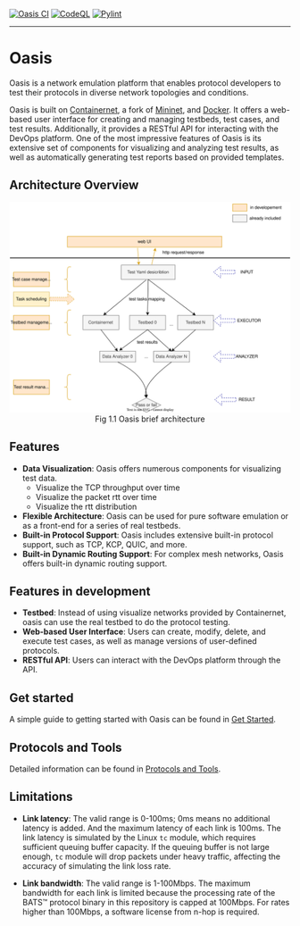 
[![Oasis CI](https://github.com/n-hop/oasis/actions/workflows/.github.ci.yml/badge.svg)](https://github.com/n-hop/oasis/actions/workflows/.github.ci.yml)
[![CodeQL](https://github.com/n-hop/oasis/actions/workflows/codeql.yml/badge.svg)](https://github.com/n-hop/oasis/actions/workflows/codeql.yml)
[![Pylint](https://github.com/n-hop/oasis/actions/workflows/pylint.yml/badge.svg)](https://github.com/n-hop/oasis/actions/workflows/pylint.yml)

-----

# Oasis

Oasis is a network emulation platform that enables protocol developers to test their protocols in diverse network topologies and conditions.

Oasis is built on [Containernet](https://github.com/containernet/containernet/), a fork of [Mininet](http://mininet.org/), and [Docker](https://www.docker.com/). It offers a web-based user interface for creating and managing testbeds, test cases, and test results. Additionally, it provides a RESTful API for interacting with the DevOps platform. One of the most impressive features of Oasis is its extensive set of components for visualizing and analyzing test results, as well as automatically generating test reports based on provided templates.

## Architecture Overview

<div align="center" style="text-align:center"> 
<img src="./docs/imgs/oasis_arch.svg" alt="Oasis" style="zoom:50%;"></div>
<div align="center">Fig 1.1 Oasis brief architecture</div>

## Features

- **Data Visualization**: Oasis offers numerous components for visualizing test data.
  - Visualize the TCP throughput over time
  - Visualize the packet rtt over time
  - Visualize the rtt distribution
- **Flexible Architecture**: Oasis can be used for pure software emulation or as a front-end for a series of real testbeds.
- **Built-in Protocol Support**: Oasis includes extensive built-in protocol support, such as TCP, KCP, QUIC, and more.
- **Built-in Dynamic Routing Support**: For complex mesh networks, Oasis offers built-in dynamic routing support.

## Features in development

- **Testbed**: Instead of using visualize networks provided by Containernet, oasis can use the real testbed to do the protocol testing.
- **Web-based User Interface**: Users can create, modify, delete, and execute test cases, as well as manage versions of user-defined protocols.
- **RESTful API**: Users can interact with the DevOps platform through the API.

## Get started

A simple guide to getting started with Oasis can be found in [Get Started](docs/get-started.md).

## Protocols and Tools

Detailed information can be found in [Protocols and Tools](docs/protocols_and_tools.md).

## Limitations

- **Link latency**: The valid range is 0-100ms; 0ms means no additional latency is added. And the maximum latency of each link is 100ms.
  The link latency is simulated by the Linux `tc` module, which requires sufficient queuing buffer capacity. If the queuing buffer is not large enough, `tc` module will drop packets under heavy traffic, affecting the accuracy of simulating the link loss rate.
  
- **Link bandwidth**: The valid range is 1-100Mbps. The maximum bandwidth for each link is limited because the processing rate of the BATS™ protocol binary in this repository is capped at 100Mbps. For rates higher than 100Mbps, a software license from n-hop is required.
